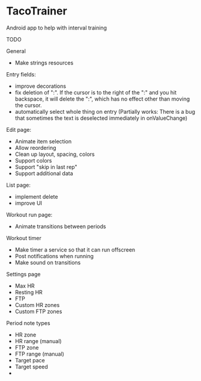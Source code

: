 # TacoTrainer
Android app to help with interval training

TODO

General
 * Make strings resources

Entry fields:
  * improve decorations
  * fix deletion of ":". If the cursor is to the right of the ":" and you hit backspace, it
    will delete the ":", which has no effect other than moving the cursor.
  * automatically select whole thing on entry (Partially works: There is a bug that sometimes
    the text is deselected immediately in onValueChange)

Edit page:
 * Animate item selection
 * Allow reordering
 * Clean up layout, spacing, colors
 * Support colors
 * Support "skip in last rep"
 * Support additional data

List page:
 * implement delete
 * improve UI

Workout run page:
 * Animate transitions between periods

Workout timer
 * Make timer a service so that it can run offscreen
 * Post notifications when running
 * Make sound on transitions

Settings page
 * Max HR
 * Resting HR
 * FTP
 * Custom HR zones
 * Custom FTP zones

Period note types
 * HR zone
 * HR range (manual)
 * FTP zone
 * FTP range (manual)
 * Target pace
 * Target speed
 * 

